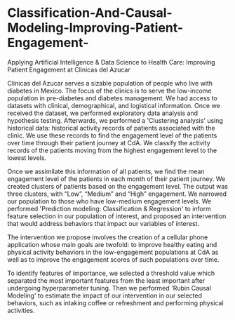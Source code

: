 # Classification-And-Causal-Modeling-Improving-Patient-Engagement-
Applying Artificial Intelligence &amp; Data Science to Health Care: Improving Patient Engagement at Clinicas del Azucar

Clinicas del Azucar serves a sizable population of people who live with diabetes in Mexico. The focus of the clinics is to serve the low-income population in pre-diabetes and diabetes management. We had access to datasets with clinical, demographical, and logistical information. Once we received the dataset, we performed exploratory data analysis and hypothesis testing. Afterwards, we performed a 'Clustering analysis' using historical data: historical activity records of patients associated with the clinic. We use these records to find the engagement level of the patients over time through their patient journey at CdA. We classify the activity records of the patients moving from the highest engagement level to the lowest levels.

Once we assimilate this information of all patients, we find the mean engagement level of the patients in each month of their patient journey. We created clusters of patients based on the engagement level. The output was three clusters, with “Low”, “Medium” and “High” engagement. We narrowed our population to those who have low-medium engagement levels. We performed 'Prediction modeling: Classification & Regression' to inform feature selection in our population of interest, and proposed an intervention that would address behaviors that impact our variables of interest.

The intervention we propose involves the creation of a cellular phone application whose main goals are twofold: to improve healthy eating and physical activity behaviors in the low-engagement populations at CdA as well as to improve the engagement scores of such populations over time. 

To identify features of importance, we selected a threshold value which separated the most important features from the least important after undergoing hyperparameter tuning. Then we performed 'Rubin Causal Modeling' to estimate the impact of our intervention in our selected behaviors, such as intaking coffee or refreshment and performing physical activities.

